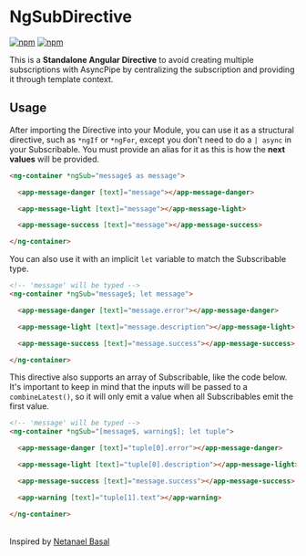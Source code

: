 # NgSubDirective

[![npm](https://img.shields.io/npm/v/@reactive-wind/ng-sub)](https://www.npmjs.com/package/@reactive-wind/ng-sub)
[![npm](https://img.shields.io/npm/dw/@reactive-wind/ng-sub)](https://www.npmjs.com/package/@reactive-wind/ng-sub)

This is a **Standalone Angular Directive** to avoid creating multiple subscriptions with AsyncPipe by centralizing the subscription and providing it through template context.

## Usage

After importing the Directive into your Module, you can use it as a structural directive, such as ``*ngIf`` or ``*ngFor``, except you don't need to do a ``| async`` in your Subscribable<T>. You must provide an alias for it as this is how the **next values** will be provided.

```html
<ng-container *ngSub="message$ as message">

  <app-message-danger [text]="message"></app-message-danger>

  <app-message-light [text]="message"></app-message-light>

  <app-message-success [text]="message"></app-message-success>

</ng-container>
```

You can also use it with an implicit ``let`` variable to match the Subscribable type.

```html
<!-- 'message' will be typed -->
<ng-container *ngSub="message$; let message">

  <app-message-danger [text]="message.error"></app-message-danger>

  <app-message-light [text]="message.description"></app-message-light>

  <app-message-success [text]="message.success"></app-message-success>

</ng-container>
```

This directive also supports an array of Subscribable<T>, like the code below. It's important to keep in mind that the inputs will be passed to a `combineLatest()`, so it will only emit a value when all Subscribables emit the first value.

```html
<!-- 'message' will be typed -->
<ng-container *ngSub="[message$, warning$]; let tuple">

  <app-message-danger [text]="tuple[0].error"></app-message-danger>

  <app-message-light [text]="tuple[0].description"></app-message-light>

  <app-message-success [text]="message.success"></app-message-success>

  <app-warning [text]="tuple[1].text"></app-warning>

</ng-container>
```
<br>
Inspired by <a href="https://github.com/NetanelBasal">Netanael Basal</a>
